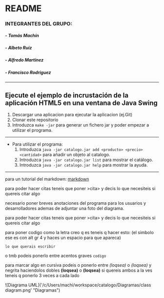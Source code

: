 # README #

### __INTEGRANTES DEL GRUPO:__
	
#####	- __Tomás Machín__
#####	- __Albeto Ruiz__
#####	- __Alfredo Martinez__	
#####	- __Francisco Rodriguez__
___
## Ejecute el ejemplo de incrustación de la aplicación HTML5 en una ventana de Java Swing

1. Descargar una aplicacion para ejecutar la aplicacion (ej.Git)  
2. Clonar este repositorio  
3. Introduzca `make -jar` para generar un fichero jar y poder empezar a utilizar el programa.  
___
* Para utilizar el programa:  
  1. Introduzca `java -jar catalogo.jar add <producto> <precio> <cantidad>` para añadir un objeto al catalogo.  
  2. Introduzca `java -jar catalogo.jar list` para mostrar el catálogo.  
  3. Introduzca `java -jar catalogo.jar help` para mostrar la ayuda.  
___
para un tutorial del markdown: [markdown](https://markdown.es/sintaxis-markdown/#codigo)

para poder hacer citas teneis que poner >cita> y decis lo que necesiteis si quereis citar algo

necesario poner breves anotaciones del programa para los usuarios y desarrolladores ademas de adjuntar una foto del diagrama.

para poder hacer citas teneis que poner >cita> y decis lo que necesiteis si quereis citar algo
	
para poner codigo como la letra creo q es teneis q hacer esto: (el simbolo ese es con alt gr 4 y haces un espacio para que apareca)
	
~~~
lo que querais escribir
~~~
o tmb podeis ponerlo entre acentos graves `codigo`

para marcar algo en cursiva podeis o ponerlo entre *(loqsea)* o _(loqsea)_ y negrita haciendolos dobles **(loqsea)** o __(loqsea)__ si quereis ambos a la ves teneis q ponerlo 3 veces a cada lado

![Diagrama UML]('/c/Users/machi/workspace/catalogo/Diagramas/class diagram.png' "Diagramas")
